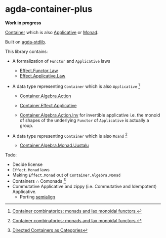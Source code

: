 # agda-container-plus

**Work in progress**

[Container](https://agda.github.io/agda-stdlib/v2.2/Data.Container.html) which is also [Applicative](https://agda.github.io/agda-stdlib/v2.2/Effect.Applicative.html) or
[Monad](https://agda.github.io/agda-stdlib/v2.2/Effect.Monad.html).

Built on [agda-stdlib](https://github.com/agda/agda-stdlib).

This library contains:

- A formalization of `Functor` and `Applicative` laws
  
  - [Effect.Functor.Law](src/Effect/Functor/Law.agda)
  - [Effect.Applicative.Law](src/Effect/Applicative/Law.agda)

- A data type representing `Container` which is also `Applicative` [^container-monads]

  - [Container.Algebra.Action](src/Container/Algebra/Action.agda)
  - [Container.Effect.Applicative](src/Container/Effect/Applicative.agda)

  - [Container.Algebra.Action.Inv](src/Container/Algebra/Action/Inv.agda) for invertible applicative
    i.e. the monoid of shapes of the underlying `Functor` of `Applicative` is actually a group.

- A data type representing `Container` which is also `Moand` [^container-monads]

  - [Container.Algebra.Monad.Uustalu](src/Container/Algebra/Monad.agda)

Todo:

- Decide license
- `Effect.Monad` laws
- Making `Effect.Monad` out of `Container.Algebra.Monad`
- Containers ∩ Comonads [^directed-containers]
- Commutative Applicative and zippy (i.e. Commutative and Idempotent) Applicative.
  - Porting [semialign](https://hackage.haskell.org/package/semialign-1.2)

[^directed-containers]: [Directed Containers as Categories](https://arxiv.org/abs/1604.01187)
[^container-monads]: [Container combinatorics: monads and lax monoidal functors.](http://cs.ioc.ee/~tarmo/papers/uustalu-ttcs17.pdf)